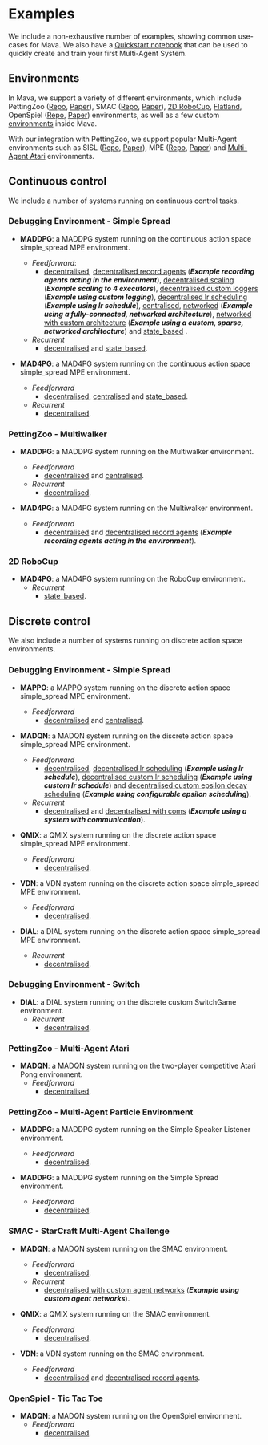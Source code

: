 # Examples
We include a non-exhaustive number of examples, showing common use-cases for Mava. We also have a [Quickstart notebook][quickstart] that can be used to quickly create and train your first Multi-Agent System.

## Environments

In Mava, we support a variety of different environments, which include
PettingZoo ([Repo][pz_repo], [Paper][pz_paper]), SMAC ([Repo][smac_repo], [Paper][smac_paper]), [2D RoboCup][robocup], [Flatland][flatland], OpenSpiel ([Repo][openspiel_repo], [Paper][openspiel_paper]) environments, as well as a few custom [environments][debug] inside Mava.

With our integration with PettingZoo, we support popular Multi-Agent environments such as SISL ([Repo][sisl_repo], [Paper][sisl_paper]), MPE ([Repo][mpe_repo], [Paper][mpe_paper]) and [Multi-Agent Atari](https://www.pettingzoo.ml/atari) environments.

## Continuous control
We include a number of systems running on continuous control tasks.

### Debugging Environment - Simple Spread
-   **MADDPG**:
    a MADDPG system running on the continuous action space simple_spread MPE environment.
    - *Feedforward*:
        -  [decentralised](debugging/simple_spread/feedforward/decentralised/run_maddpg.py), [decentralised record agents](debugging/simple_spread/feedforward/decentralised/run_maddpg_record.py) (***Example recording agents acting in the environment***), [decentralised scaling](debugging/simple_spread/feedforward/decentralised/run_maddpg_scaling.py) (***Example scaling to 4 executors***), [decentralised custom loggers](debugging/simple_spread/feedforward/decentralised/run_maddpg_custom_logging.py) (***Example using custom logging***), [decentralised lr scheduling](debugging/simple_spread/feedforward/decentralised/run_maddpg_lr_schedule.py) (***Example using lr schedule***),
[centralised](debugging/simple_spread/feedforward/centralised/run_maddpg.py), [networked](debugging/simple_spread/feedforward/networked/run_maddpg.py) (***Example using a fully-connected, networked architecture***), [networked with custom architecture](debugging/simple_spread/feedforward/networked/run_maddpg_custom_network.py) (***Example using a custom, sparse, networked architecture***) and [state_based](debugging/simple_spread/feedforward/state_based/run_maddpg.py) .
    - *Recurrent*
        - [decentralised](debugging/simple_spread/recurrent/decentralised/run_maddpg.py) and [state_based](debugging/simple_spread/recurrent/state_based/run_maddpg.py).

-   **MAD4PG**:
    a MAD4PG system running on the continuous action space simple_spread MPE environment.
    - *Feedforward*
        - [decentralised](debugging/simple_spread/feedforward/decentralised/run_mad4pg.py), [centralised](debugging/simple_spread/feedforward/centralised/run_mad4pg.py)
    and [state_based](debugging/simple_spread/feedforward/state_based/run_mad4pg.py).
    - *Recurrent*
        - [decentralised](debugging/simple_spread/recurrent/decentralised/run_mad4pg.py).

### PettingZoo - Multiwalker
  -   **MADDPG**:
      a MADDPG system running on the Multiwalker environment.
      - *Feedforward*
        - [decentralised](petting_zoo/sisl/multiwalker/feedforward/decentralised/run_maddpg.py) and [centralised](petting_zoo/sisl/multiwalker/feedforward/centralised/run_maddpg.py).
      - *Recurrent*
        - [decentralised](petting_zoo/sisl/multiwalker/recurrent/decentralised/run_maddpg.py).

  -   **MAD4PG**:
      a MAD4PG system running on the Multiwalker environment.
      - *Feedforward*
        - [decentralised](petting_zoo/sisl/multiwalker/feedforward/decentralised/run_mad4pg.py) and [decentralised record agents](petting_zoo/sisl/multiwalker/feedforward/decentralised/run_mad4pg_record.py) (***Example recording agents acting in the environment***).

### 2D RoboCup
-   **MAD4PG**:
    a MAD4PG system running on the RoboCup environment.
    - *Recurrent*
      - [state_based](robocup/recurrent/state_based/run_mad4pg.py).
## Discrete control

We also include a number of systems running on discrete action space environments.

### Debugging Environment - Simple Spread
  -   **MAPPO**:
      a MAPPO system running on the discrete action space simple_spread MPE environment.
      - *Feedforward*
        - [decentralised](debugging/simple_spread/feedforward/decentralised/run_mappo.py) and [centralised](debugging/simple_spread/feedforward/centralised/run_mappo.py).

  -   **MADQN**:
      a MADQN system running on the discrete action space simple_spread MPE environment.
      - *Feedforward*
        - [decentralised](debugging/simple_spread/feedforward/decentralised/run_madqn.py), [decentralised lr scheduling](debugging/simple_spread/feedforward/decentralised/run_madqn_lr_schedule.py) (***Example using lr schedule***), [decentralised custom lr scheduling](debugging/simple_spread/feedforward/decentralised/run_madqn_custom_lr_schedule.py) (***Example using custom lr schedule***) and [decentralised custom epsilon decay scheduling](debugging/simple_spread/feedforward/decentralised/run_madqn_configurable_epsilon.py) (***Example using configurable epsilon scheduling***).
      - *Recurrent*
        - [decentralised](debugging/simple_spread/recurrent/decentralised/run_madqn.py) and [decentralised with coms](debugging/simple_spread/recurrent/decentralised/run_madqn_with_coms.py) (***Example using a system with communication***).

  -   **QMIX**:
      a QMIX system running on the discrete action space simple_spread MPE environment.
      - *Feedforward*
        - [decentralised](debugging/simple_spread/feedforward/decentralised/run_qmix.py).

  -   **VDN**:
      a VDN system running on the discrete action space simple_spread MPE environment.
      - *Feedforward*
        - [decentralised](debugging/simple_spread/feedforward/decentralised/run_vdn.py).

  -   **DIAL**:
      a DIAL system running on the discrete action space simple_spread MPE environment.
      - *Recurrent*
        - [decentralised](debugging/simple_spread/recurrent/decentralised/run_dial.py).

### Debugging Environment - Switch
-    **DIAL**:
    a DIAL system running on the discrete custom SwitchGame environment.
     - *Recurrent*
        - [decentralised](debugging/switch/recurrent/decentralised/run_dial.py).

### PettingZoo - Multi-Agent Atari
-   **MADQN**:
   a MADQN system running on the two-player competitive Atari Pong environment.
    - *Feedforward*
      - [decentralised](petting_zoo/atari/pong/feedforward/decentralised/run_madqn.py).

### PettingZoo - Multi-Agent Particle Environment
  -   **MADDPG**:
      a MADDPG system running on the Simple Speaker Listener environment.
      - *Feedforward*
        - [ decentralised](petting_zoo/mpe/simple_speaker_listener/feedforward/decentralised/run_maddpg.py).

  -   **MADDPG**:
      a MADDPG system running on the Simple Spread environment.
      - *Feedforward*
        - [decentralised](petting_zoo/mpe/simple_spread/feedforward/decentralised/run_maddpg.py).

### SMAC - StarCraft Multi-Agent Challenge
-   **MADQN**:
    a MADQN system running on the SMAC environment.
    - *Feedforward*
      - [decentralised](smac/feedforward/decentralised/run_madqn.py).
    - *Recurrent*
      - [decentralised with custom agent networks](smac/recurrent/decentralised/run_madqn.py) (***Example using custom agent networks***).

-   **QMIX**:
    a QMIX system running on the SMAC environment.
    - *Feedforward*
      - [decentralised](smac/feedforward/decentralised/run_qmix.py).

-   **VDN**:
    a VDN system running on the SMAC environment.
    - *Feedforward*
      - [decentralised](smac/feedforward/decentralised/run_vdn.py) and [decentralised record agents](smac/feedforward/decentralised/run_vdn_record.py).

### OpenSpiel - Tic Tac Toe
  -   **MADQN**:
      a MADQN system running on the OpenSpiel environment.
      - *Feedforward*
        - [decentralised](openspiel/tic_tac_toe/feedforward/decentralised/run_madqn.py).


[debug]: ../mava/utils/debugging
[pz_repo]: https://github.com/PettingZoo-Team/PettingZoo
[pz_paper]: https://arxiv.org/abs/2009.14471
[flatland]: https://gitlab.aicrowd.com/flatland/flatland
[smac_repo]: https://github.com/oxwhirl/smac
[smac_paper]: https://arxiv.org/abs/1902.04043
[openspiel_repo]: https://github.com/deepmind/open_spiel
[openspiel_paper]: https://github.com/deepmind/open_spiel
[sisl_repo]: https://github.com/sisl/MADRL
[sisl_paper]: http://ala2017.it.nuigalway.ie/papers/ALA2017_Gupta.pdf
[mpe_repo]: https://github.com/openai/multiagent-particle-envs
[mpe_paper]: https://arxiv.org/abs/1706.02275
[robocup]: https://github.com/rcsoccersim
[quickstart]: ./quickstart.ipynb
